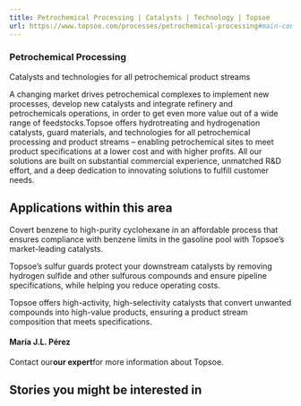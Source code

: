 ```yaml
---
title: Petrochemical Processing | Catalysts | Technology | Topsoe
url: https://www.topsoe.com/processes/petrochemical-processing#main-content
---
```


### Petrochemical Processing

Catalysts and technologies for all petrochemical product streams

A changing market drives petrochemical complexes to implement new processes, develop new catalysts and integrate refinery and petrochemicals operations, in order to get even more value out of a wide range of feedstocks.Topsoe offers hydrotreating and hydrogenation catalysts, guard materials, and technologies for all petrochemical processing and product streams – enabling petrochemical sites to meet product specifications at a lower cost and with higher profits. All our solutions are built on substantial commercial experience, unmatched R&D effort, and a deep dedication to innovating solutions to fulfill customer needs.

## Applications within this area

Covert benzene to high-purity cyclohexane in an affordable process that ensures compliance with benzene limits in the gasoline pool with Topsoe’s market-leading catalysts.

Topsoe’s sulfur guards protect your downstream catalysts by removing hydrogen sulfide and other sulfurous compounds and ensure pipeline specifications, while helping you reduce operating costs.

Topsoe offers high-activity, high-selectivity catalysts that convert unwanted compounds into high-value products, ensuring a product stream composition that meets specifications.

#### María J.L. Pérez

Contact our**our expert**for more information about Topsoe.

## Stories you might be interested in